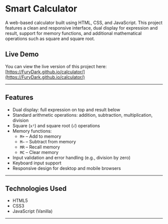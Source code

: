 # Smart Calculator

A web-based calculator built using HTML, CSS, and JavaScript. This project features a clean and responsive interface, dual display for expression and result, support for memory functions, and additional mathematical operations such as square and square root.

## Live Demo

You can view the live version of this project here:  
[https://FuryDark.github.io/calculator/](https://FuryDark.github.io/calculator/)

---

## Features

- Dual display: full expression on top and result below
- Standard arithmetic operations: addition, subtraction, multiplication, division
- Square (`x²`) and square root (`√`) operations
- Memory functions:
  - `M+` – Add to memory
  - `M−` – Subtract from memory
  - `MR` – Recall memory
  - `MC` – Clear memory
- Input validation and error handling (e.g., division by zero)
- Keyboard input support
- Responsive design for desktop and mobile browsers

---

## Technologies Used

- HTML5
- CSS3
- JavaScript (Vanilla)

---
